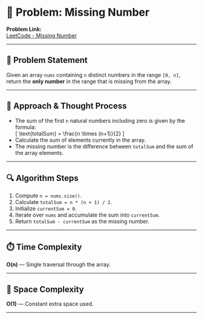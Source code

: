 # 🔗 Problem: Missing Number

**Problem Link:**  
[LeetCode - Missing Number](https://leetcode.com/problems/missing-number/)

---

## 📄 Problem Statement  
Given an array `nums` containing `n` distinct numbers in the range `[0, n]`, return the **only number** in the range that is missing from the array.

---

## 🧠 Approach & Thought Process  
- The sum of the first `n` natural numbers including zero is given by the formula:  
  \[
  \text{totalSum} = \frac{n \times (n+1)}{2}
  \]
- Calculate the sum of elements currently in the array.  
- The missing number is the difference between `totalSum` and the sum of the array elements.

---

## 🔍 Algorithm Steps  
1. Compute `n = nums.size()`.  
2. Calculate `totalSum = n * (n + 1) / 2`.  
3. Initialize `currentSum = 0`.  
4. Iterate over `nums` and accumulate the sum into `currentSum`.  
5. Return `totalSum - currentSum` as the missing number.

---

## ⏱️ Time Complexity  
**O(n)** — Single traversal through the array.

---

## 🧮 Space Complexity  
**O(1)** — Constant extra space used.

---
